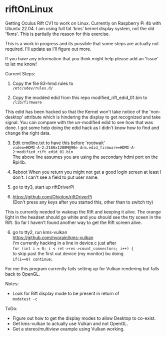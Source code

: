 # riftOnLinux
Getting Oculus Rift CV1 to work on Linux. Currently on Raspberry Pi 4b with Ubuntu 22.04.
I am using full fat 'kms' kernel display system, not the old 'fkms'. This is partially the reason for this exercise.

This is a work in progress and its possible that some steps are actually not required.
I'll update as I'll figure out more. 

If you have any information that you think might help please add an 'Issue' to let me know!



Current Steps:

1.  Copy the file 83-hmd.rules to  
`/etc/udev/rules.d/`

2.  Copy the modded edid from this repo modified_rift_edid_01.bin to  
`/lib/firmware`

This edid has been hacked so that the Kernel won't take notice of the 'non-desktop' attribute which is hindering the display to get recognized and take signal. You can compare with the un-modified edid to see how that was done. I got some help doing the edid hack as I didn't know how to find and change the right data.


3.  Edit cmdline.txt to have this before 'rootwait'  
`video=HDMI-A-2:2160x1200M@90e drm.edid_firmware=HDMI-A-2:modified_rift_edid_01.bin`  
The above line assumes you are using the secondary hdmi port on the Rpi4b.


4.  Reboot
When you return you might not get a good login screen at least I don't. I can't see a field to put user name.

5.  go to tty3, start up riftDriverPi  
6.  https://github.com/OhioIon/riftDriverPi  
(Don't press any keys after you started this, other than to switch tty)

This is currently needed to wakeup the Rift and keeping it alive. The orange light in the headset should go white and you should see the tty sceen in the Rift. So far I haven't found another way to get the Rift screen alive.

6.  go to tty2, run kms-vulkan  
https://github.com/nyorain/kms-vulkan  
I'm currently hacking in a line in device.c just after  
`for (int i = 0; i < ret->res->count_connectors; i++) {`  
to skip past the first out device (my monitor) bu doing  
`if(i==0) continue;`  

For me this program currently fails setting up for Vulkan rendering but falls back to OpenGL.



Notes:
- Look for Rift display mode to be present in return of  
`modetest -c`  


ToDo:
- Figure out how to get the display modes to allow Desktop to co-exist.
- Get kms-vulkan to actually use Vulkan and not OpenGL.
- Get a stereo/multiview example using Vulkan working.
